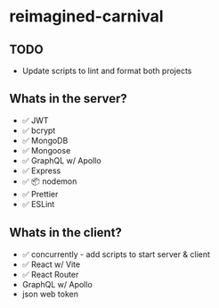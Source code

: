 # reimagined-carnival

## TODO

- Update scripts to lint and format both projects

## Whats in the server?

- ✅ JWT
- ✅ bcrypt
- ✅ MongoDB
- ✅ Mongoose
- ✅ GraphQL w/ Apollo
- ✅ Express
- ✅ 📦 nodemon
- ✅ Prettier
- ✅ ESLint

## Whats in the client?

- ✅ concurrently - add scripts to start server & client
- ✅ React w/ Vite
- ✅ React Router
- GraphQL w/ Apollo
- json web token
